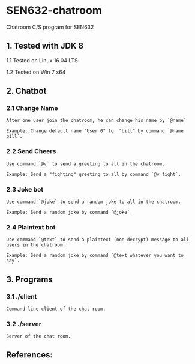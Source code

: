 # SEN632-chatroom
Chatroom C/S program for SEN632

## 1. Tested with JDK 8

1.1 Tested on Linux 16.04 LTS

1.2 Tested on Win 7 x64

## 2. Chatbot

### 2.1 Change Name
    After one user join the chatroom, he can change his name by `@name`

    Example: Change default name "User 0" to  "bill" by command `@name bill`.
    
### 2.2 Send Cheers
    Use command `@v` to send a greeting to all in the chatroom.
    
    Example: Send a "fighting" greeting to all by command `@v fight`.
    
### 2.3 Joke bot
    Use command `@joke` to send a random joke to all in the chatroom.
    
    Example: Send a random joke by command `@joke`.
    
### 2.4 Plaintext bot
    Use command `@text` to send a plaintext (non-decrypt) message to all users in the chatroom.
    
    Example: Send a random joke by command `@text whatever you want to say`.
    
## 3. Programs

### 3.1 ./client
    Command line client of the chat room.
    
### 3.2 ./server
    Server of the chat room.
    
## References:

